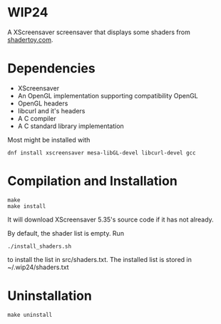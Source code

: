 # WIP24
A XScreensaver screensaver that displays some shaders from [shadertoy.com](https://shadertoy.com).

# Dependencies
- XScreensaver
- An OpenGL implementation supporting compatibility OpenGL
- OpenGL headers
- libcurl and it's headers
- A C compiler
- A C standard library implementation

Most might be installed with
```shell
dnf install xscreensaver mesa-libGL-devel libcurl-devel gcc
```

# Compilation and Installation
```shell
make
make install
```
It will download XScreensaver 5.35's source code if it has not already.

By default, the shader list is empty. Run
```shell
./install_shaders.sh
```
to install the list in src/shaders.txt. The installed list is stored in ~/.wip24/shaders.txt

# Uninstallation
```shell
make uninstall
```
